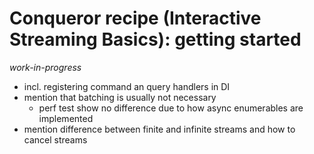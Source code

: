 # Conqueror recipe (Interactive Streaming Basics): getting started

_work-in-progress_

- incl. registering command an query handlers in DI
- mention that batching is usually not necessary
  - perf test show no difference due to how async enumerables are implemented
- mention difference between finite and infinite streams and how to cancel streams
